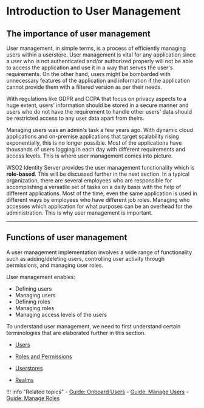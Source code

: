 # Introduction to User Management 

## The importance of user management 

User management, in simple terms, is a process of efficiently managing users within a userstore. User management is vital for any application since a user who is not authenticated and/or authorized properly will not be able to access the application and use it in a way that serves the user's requirements. On the other hand, users might be bombarded with unnecessary features of the application and information if the application cannot provide them with a filtered version as per their needs. 

With regulations like GDPR and CCPA that focus on privacy aspects to a huge extent, users' information should be stored in a secure manner and users who do not have the requirement to handle other users' data should be restricted access to any user data apart from theirs.

Managing users was an admin's task a few years ago. With dynamic cloud applications and on-premise applications that target scalability rising exponentially, this is no longer possible. Most of the applications have thousands of users logging in each day with different requirements and access levels. This is where user management comes into picture. 

WSO2 Identity Server provides the user management functionality which is **role-based**. This will be discussed further in the next section. In a typical organization, there are several employees who are responsible for accomplishing a versatile set of tasks on a daily basis with the help of different applications. Most of the time, even the same application is used in different ways by employees who have different job roles. Managing who accesses which application for what purposes can be an overhead for the administration. This is why user management is important. 

---

## Functions of user management

A user management implementation involves a wide range of functionality such as adding/deleting users, controlling user activity through permissions, and managing user roles. 

User management enables: 

- Defining users
- Managing users 
- Defining roles 
- Managing roles
- Managing access levels of the users


To understand user management, we need to first understand certain terminologies that are elaborated further in this section. 

- [Users](../users)

- [Roles and Permissions](../roles-and-permissions)

- [Userstores](../userstores)

- [Realms](../realm)

!!! info "Related topics"
    - [Guide: Onboard Users](../../../../guides/identity-lifecycles/onboard-overview/)
    - [Guide: Manage Users](../../../../guides/identity-lifecycles/manage-user-overview/)
    - [Guide: Manage Roles](../../../../guides/identity-lifecycles/manage-roles-overview/)
    
